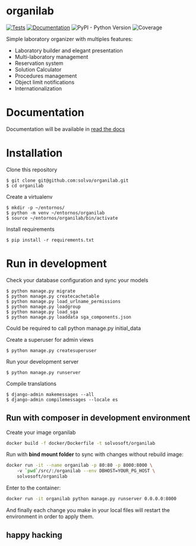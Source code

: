 # organilab

[![Tests](https://github.com/Solvosoft/organilab/actions/workflows/tests.yml/badge.svg)](https://github.com/Solvosoft/organilab/actions/workflows/tests.yml)
[![Documentation](https://img.shields.io/readthedocs/organilab?label=Read%20the%20Docs&logo=read%20the%20docs&logoColor=white)](http://organilab.readthedocs.io/en/latest/?badge=latest)
![PyPI - Python Version](https://img.shields.io/pypi/pyversions/django)
![Coverage](https://solvosoft.github.io/organilab/coverage.svg)

Simple laboratory organizer with multiples features:

- Laboratory builder and elegant presentation 
- Multi-laboratory management
- Reservation system
- Solution Calculator
- Procedures management
- Object limit notifications
- Internationalization

# Documentation

Documentation will be available in [read the docs](http://organilab.readthedocs.io/en/latest/)

# Installation 

Clone this repository 

	$ git clone git@github.com:solvo/organilab.git
	$ cd organilab

Create a virtualenv

	$ mkdir -p ~/entornos/
	$ python -m venv ~/entornos/organilab
	$ source ~/entornos/organilab/bin/activate

Install requirements 

	$ pip install -r requirements.txt
		
# Run in development

Check your database configuration and sync your models

	$ python manage.py migrate
	$ python manage.py createcachetable
    $ python manage.py load_urlname_permissions
    $ python manage.py loadgroup
    $ python manage.py load_sga
    $ python manage.py loaddata sga_components.json
    
Could be required to call python manage.py initial_data

Create a superuser for admin views

	$ python manage.py createsuperuser

Run your development server

	$ python manage.py runserver

Compile translations 

	$ django-admin makemessages --all
	$ django-admin compilemessages --locale es

## Run with composer in development environment

Create your image organilab
```bash
docker build -f docker/Dockerfile -t solvosoft/organilab
```

Run with **bind mount folder** to sync with changes without rebuild image:
```bash
docker run -it --name organilab -p 80:80 -p 8000:8000 \ 
    -v `pwd`/src/:/organilab --env DBHOST=YOUR_PG_HOST \
	solvosoft/organilab
```

Enter to the container:
```bash
docker run -it organilab python manage.py runserver 0.0.0.0:8000
```
And finally each change you make in your local files will restart the environment in order to apply them.

## happy hacking	


